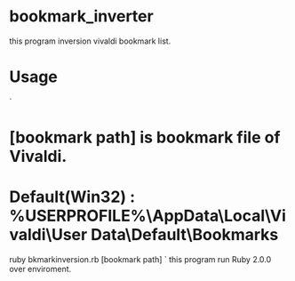 # bookmark_inverter
this program inversion vivaldi bookmark list.

# Usage
`
# [bookmark path] is bookmark file of Vivaldi.  
# Default(Win32) : %USERPROFILE%\AppData\Local\Vivaldi\User Data\Default\Bookmarks
ruby bkmarkinversion.rb [bookmark path]
`
this program run Ruby 2.0.0 over enviroment.

